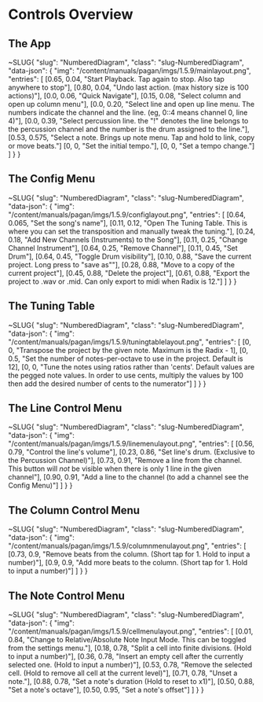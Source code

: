 # Controls Overview
## The App

~SLUG{
    "slug": "NumberedDiagram",
    "class": "slug-NumberedDiagram",
    "data-json": {
        "img": "/content/manuals/pagan/imgs/1.5.9/mainlayout.png",
        "entries": [
            [0.65, 0.04, "Start Playback. Tap again to stop. Also tap anywhere to stop"],
            [0.80, 0.04, "Undo last action. (max history size is 100 actions)"],
            [0.0, 0.06, "Quick Navigate"],
            [0.15, 0.08, "Select column and open up column menu"],
            [0.0, 0.20, "Select line and open up line menu. The numbers indicate the channel and the line. (eg, 0::4 means channel 0, line 4)"],
            [0.0, 0.39, "Select percussion line. the \"!\" denotes the line belongs to the percussion channel and the number is the drum assigned to the line."],
            [0.53, 0.575, "Select a note. Brings up note menu. Tap and hold to link, copy or move beats."]
            [0, 0, "Set the initial tempo."],
            [0, 0, "Set a tempo change."]
        ]
    }
}

## The Config Menu

~SLUG{
    "slug": "NumberedDiagram",
    "class": "slug-NumberedDiagram",
    "data-json": {
        "img": "/content/manuals/pagan/imgs/1.5.9/configlayout.png",
        "entries": [
            [0.64, 0.065, "Set the song's name"],
            [0.11, 0.12, "Open The Tuning Table. This is where you can set the transposition and manually tweak the tuning."],
            [0.24, 0.18, "Add New Channels (Instruments) to the Song"],
            [0.11, 0.25, "Change Channel Instrument"],
            [0.64, 0.25, "Remove Channel"],
            [0.11, 0.45, "Set Drum"],
            [0.64, 0.45, "Toggle Drum visibility"],
            [0.10, 0.88, "Save the current project. Long press to \"save as\""],
            [0.28, 0.88, "Move to a copy of the current project"],
            [0.45, 0.88, "Delete the project"],
            [0.61, 0.88, "Export the project to .wav or .mid. Can only export to midi when Radix is 12."]
        ]
    }
}

## The Tuning Table

~SLUG{
    "slug": "NumberedDiagram",
    "class": "slug-NumberedDiagram",
    "data-json": {
        "img": "/content/manuals/pagan/imgs/1.5.9/tuningtablelayout.png",
        "entries": [
            [0, 0, "Transpose the project by the given note. Maximum is the Radix - 1],
            [0, 0.5, "Set the number of notes-per-octave to use in the project. Default is 12],
            [0, 0, "Tune the notes using ratios rather than 'cents'. Default values are the pegged note values. In order to use cents, multiply the values by 100 then add the desired number of cents to the numerator"]
        ]
    }
}

## The Line Control Menu

~SLUG{
    "slug": "NumberedDiagram",
    "class": "slug-NumberedDiagram",
    "data-json": {
        "img": "/content/manuals/pagan/imgs/1.5.9/linemenulayout.png",
        "entries": [
            [0.56, 0.79, "Control the line's volume"],
            [0.23, 0.86, "Set line's drum. (Exclusive to the Percussion Channel)"],
            [0.73, 0.91, "Remove a line from the channel. This button will *not* be visible when there is only 1 line in the given channel"],
            [0.90, 0.91, "Add a line to the channel (to add a channel see the Config Menu)"]
        ]
    }
}

## The Column Control Menu

~SLUG{
    "slug": "NumberedDiagram",
    "class": "slug-NumberedDiagram",
    "data-json": {
        "img": "/content/manuals/pagan/imgs/1.5.9/columnmenulayout.png",
        "entries": [
            [0.73, 0.9, "Remove beats from the column. (Short tap for 1. Hold to input a number)"],
            [0.9, 0.9, "Add more beats to the column. (Short tap for 1. Hold to input a number)"]
        ]
    }
}

## The Note Control Menu

~SLUG{
    "slug": "NumberedDiagram",
    "class": "slug-NumberedDiagram",
    "data-json": {
        "img": "/content/manuals/pagan/imgs/1.5.9/cellmenulayout.png",
        "entries": [
            [0.01, 0.84, "Change to Relative/Absolute Note Input Mode. This can be toggled from the settings menu."],
            [0.18, 0.78, "Split a cell into finite divisions. (Hold to input a number)"],
            [0.36, 0.78, "Insert an empty cell after the currently selected one. (Hold to input a number)"],
            [0.53, 0.78, "Remove the selected cell. (Hold to remove all cell at the current level)"],
            [0.71, 0.78, "Unset a note."],
            [0.88, 0.78, "Set a note's duration (Hold to reset to x1)"],
            [0.50, 0.88, "Set a note's octave"],
            [0.50, 0.95, "Set a note's offset"]
        ]
    }
}


